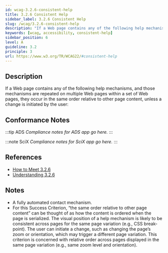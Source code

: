 ```yaml
---
id: wcag-3.2.6-consistent-help
title: 3.2.6 Consistent Help
sidebar_label: 3.2.6 Consistent Help
slug: /wcag/3.2.6-consistent-help
description: "If a Web page contains any of the following help mechanisms, and those mechanisms are repeated on multiple Web pages within a set of Web pages, they occur in the same order relative to other page content, unless a change is initiated by the user:"
keywords: [wcag, accessibility, consistent-help]
sidebar_position: 6
level: A
guideline: 3.2
principle: 3
url: https://www.w3.org/TR/WCAG22/#consistent-help
---
```


## Description

If a Web page contains any of the following help mechanisms, and those mechanisms are repeated on multiple Web pages within a set of Web pages, they occur in the same order relative to other page content, unless a change is initiated by the user:

## Conformance Notes

:::tip ADS
_Compliance notes for ADS app go here._
:::

:::note SciX
_Compliance notes for SciX app go here._
:::

## References

- [How to Meet 3.2.6](https://www.w3.org/WAI/WCAG22/quickref/#consistent-help)
- [Understanding 3.2.6](https://www.w3.org/WAI/WCAG22/Understanding/consistent-help.html)

## Notes

- A fully automated contact mechanism.
- For this Success Criterion, “the same order relative to other page content” can be thought of as how the content is ordered when the page is serialized. The visual position of a help mechanism is likely to be consistent across pages for the same page variation (e.g., CSS break-point). The user can initiate a change, such as changing the page’s zoom or orientation, which may trigger a different page variation. This criterion is concerned with relative order across pages displayed in the same page variation (e.g., same zoom level and orientation).
